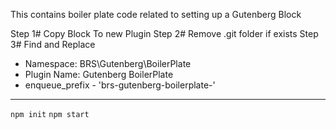 This contains boiler plate code related to setting up a Gutenberg Block

Step 1# Copy Block To new Plugin
Step 2# Remove .git folder if exists
Step 3# Find and Replace

- Namespace:   BRS\Gutenberg\BoilerPlate
- Plugin Name: Gutenberg BoilerPlate
- enqueue_prefix  -  'brs-gutenberg-boilerplate-'


------------------------------

```npm init```
```npm start```

